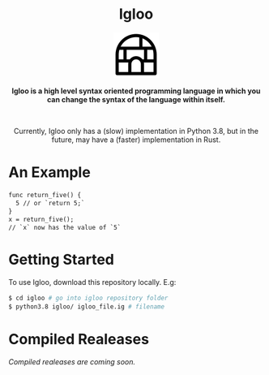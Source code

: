 <h1 align = 'center'>Igloo</h1>

<p align = 'center'>
  <img src = '/images/igloo_logo.png'>
</p>


<p align = 'center'><b>Igloo is a high level syntax oriented programming language in which you can change the syntax of the language within itself.</b></p>

<br>

<p align = 'center'>Currently, Igloo only has a (slow) implementation in Python 3.8, but in the future, may have a (faster) implementation in Rust.</p>

# An Example

```igloo
func return_five() {
  5 // or `return 5;`
}
x = return_five();
// `x` now has the value of `5`
```

# Getting Started

To use Igloo, download this repository locally. E.g:

```bash
$ cd igloo # go into igloo repository folder
$ python3.8 igloo/ igloo_file.ig # filename
```

# Compiled Realeases

*Compiled realeases are coming soon.*
